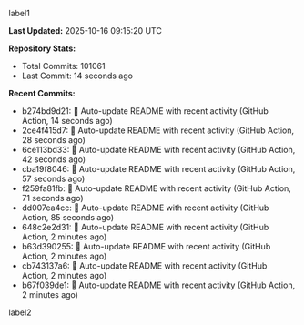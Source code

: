
label1 
<!-- ACTIVITY_START -->
**Last Updated:** 2025-10-16 09:15:20 UTC

**Repository Stats:**
- Total Commits: 101061
- Last Commit: 14 seconds ago

**Recent Commits:**
- b274bd9d21: 🤖 Auto-update README with recent activity (GitHub Action, 14 seconds ago)
- 2ce4f415d7: 🤖 Auto-update README with recent activity (GitHub Action, 28 seconds ago)
- 6ce113bd33: 🤖 Auto-update README with recent activity (GitHub Action, 42 seconds ago)
- cba19f8046: 🤖 Auto-update README with recent activity (GitHub Action, 57 seconds ago)
- f259fa81fb: 🤖 Auto-update README with recent activity (GitHub Action, 71 seconds ago)
- dd007ea4cc: 🤖 Auto-update README with recent activity (GitHub Action, 85 seconds ago)
- 648c2e2d31: 🤖 Auto-update README with recent activity (GitHub Action, 2 minutes ago)
- b63d390255: 🤖 Auto-update README with recent activity (GitHub Action, 2 minutes ago)
- cb743137a6: 🤖 Auto-update README with recent activity (GitHub Action, 2 minutes ago)
- b67f039de1: 🤖 Auto-update README with recent activity (GitHub Action, 2 minutes ago)
<!-- ACTIVITY_END -->

label2
